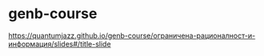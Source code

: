 # genb-course

https://quantumjazz.github.io/genb-course/ограничена-рационалност-и-информация/slides#/title-slide
